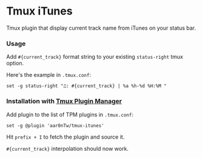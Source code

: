 # Tmux iTunes

Tmux plugin that display current track name from iTunes on your status bar.

### Usage

Add `#{current_track}` format string to your existing `status-right` tmux
option.

Here's the example in `.tmux.conf`:

    set -g status-right "♫: #{current_track} | %a %h-%d %H:%M "
    
### Installation with [Tmux Plugin Manager](https://github.com/tmux-plugins/tpm) 

Add plugin to the list of TPM plugins in `.tmux.conf`:

    set -g @plugin 'aar0nTw/tmux-itunes'

Hit `prefix + I` to fetch the plugin and source it.

`#{current_track}` interpolation should now work.



